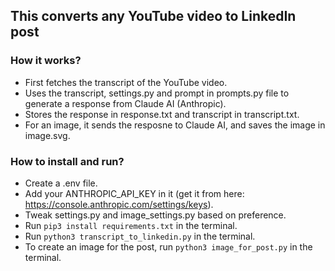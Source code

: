 ## This converts any YouTube video to LinkedIn post

### How it works?
- First fetches the transcript of the YouTube video.
- Uses the transcript, settings.py and prompt in prompts.py file to generate a response from Claude AI (Anthropic).
- Stores the response in response.txt and transcript in transcript.txt.
- For an image, it sends the resposne to Claude AI, and saves the image in image.svg.

### How to install and run?
- Create a .env file.
- Add your ANTHROPIC_API_KEY in it (get it from here: https://console.anthropic.com/settings/keys).
- Tweak settings.py and image_settings.py based on preference.
- Run ```pip3 install requirements.txt``` in the terminal.
- Run ```python3 transcript_to_linkedin.py``` in the terminal.
- To create an image for the post, run ```python3 image_for_post.py``` in the terminal.
